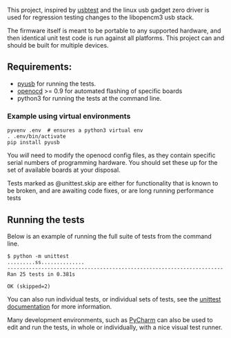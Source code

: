 This project, inspired by [usbtest](http://www.linux-usb.org/usbtest/) and
the linux usb gadget zero driver is used for regression testing changes to the
libopencm3 usb stack.

The firmware itself is meant to be portable to any supported hardware, and then
identical unit test code is run against all platforms.  This project can and
should be built for multiple devices.

## Requirements:
 * [pyusb](https://walac.github.io/pyusb/) for running the tests. 
 * [openocd](http://openocd.org/) >= 0.9 for automated flashing of specific boards
 * python3 for running the tests at the command line.
 
### Example using virtual environments
```
pyvenv .env  # ensures a python3 virtual env
. .env/bin/activate
pip install pyusb
```

You _will_ need to modify the openocd config files, as they contain specific
serial numbers of programming hardware. You should set these up for the set of
available boards at your disposal.

Tests marked as @unittest.skip are either for functionality that is known to be
broken, and are awaiting code fixes, or are long running performance tests

## Running the tests
Below is an example of running the full suite of tests from the command line.
```
$ python -m unittest
.........ss..............
----------------------------------------------------------------------
Ran 25 tests in 0.381s

OK (skipped=2)
```

You can also run individual tests, or individual sets of tests, see the [unittest documentation](https://docs.python.org/3/library/unittest.html) for more information.

Many development environments, such as [PyCharm](https://www.jetbrains.com/pycharm/) can
also be used to edit and run the tests, in whole or individually, with a nice visual test runner.
